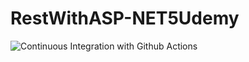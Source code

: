 # RestWithASP-NET5Udemy

![Continuous Integration with Github Actions](https://github.com/WELL1NGTON/RestWithASP-NET5Udemy/workflows/Continuous%20Integration%20with%20Github%20Actions/badge.svg)
